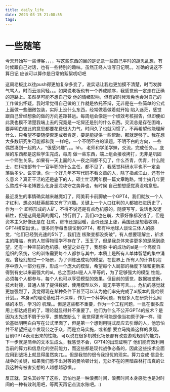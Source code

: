```yaml
---
title: daily_life
date: 2023-03-15 21:08:55
tags:
---
```


# 一些随笔

今天开始写一些博客，，，，写这些东西的目的是记录一些自己平时的胡思乱想，有时候跟自己对话，也有一些特别的趣味。虽然正经人谁写日记啊。。准确的说这不算日记
应该可以算作是日常的絮絮叨叨吧

这周老板比以往push得更加复杂多变了，说实话让我也更加摸不清楚，时而发脾气骂人，时而云淡风轻。。。如果说老板也有一个养成顺序，我感觉他一定走在正确的道路上。虽然尽可能不想自己受
他的情绪影响，但有的时候难免也会对自己的工作做出怀疑。我时常觉得自己做的工作就是依托答辩，无非是在一些简单的公式上面做一些细微包装，实际上没什么东西，经常做着做着就开始
陷入迷茫，感觉跟自己曾经想象的做的方向差距甚远。每周组会像是一个绩效考核报告，但即便如此我也摸不清楚我端上去的究竟是一坨屎还是别的什么东西。交流总是存在困难，
要弄明白彼此的意思都要花费很大力气，时间久了也就习惯了，不再希望他能理解什么，只希望不要随便否定或者肯定，要是能提供一些帮助，那就足够了。我在想大多数研究生可能都和我
一样吧，一个不明不白的课题，不明不白的方向，一些偶然凑到一起的人，“很感兴趣”，。。hh， 老师和学弟学妹，交流，完成任务。。底层的东西都是这些学生完成，每周
做一些东西，端上组会接收拷打，无非是巩固一个师生关系。如果有一天上面的人一夜之间都不见了，什么杰青，优青，什么院士，在科技部有个一官半职的什么主任，都不见了，我感觉科研水平也不一定会
落后多少。说实话，你一个好几年不写代码不看文章的人，除了指点江山，还有什么意义？真正干活的还是底下的人，硕士忙活两年攒一篇文章跑路，博士搞几年要么熬成千年老博要么化身恶龙攻守之势异也，有时候
自己想想感觉真没啥意思。

最近发生的事情确实越来越魔幻了，阿美莉卡前脚放一个GPT4，我们就放一个人才红利，想必对赶英超美又有了兴趣。关键上一个人口红利的人都被扫进历史了，作为一个
即将形成的人矿，不得不说还是有点危机感的。随便写写，说话也没逻辑性，但是这周是真的魔幻，银行倒了，我们ct也在崩，大家好像都没钱了，但是资本主义好像还是在
狂欢，房市还是回暖，金价还是上涨，英国还是想着收购，GPT4横空出世。。很多同学每当谈论到GPT4，都有种地球人谈论三体人的感觉，“他们已经到光速的5%了，我们连
核聚变都没突破”。有人想要理解主，祈求主的降临，有的人觉得物理学不存在了，玉玉了，但是我总体来讲更多的是感到绝望，还有一种空前的危机感。绝望之处在于，我想象
中的成功的ai是一个高度自组织的系统，它的训练需要每个人都参与其中，本质上是所有人单体智慧的集中涌现。曾经幻想过一个场景，为了训练出成功的模型，在世界上
所有人的计算机程序中嵌入一部分程序，形成一个庞大的模型，希望每个人局部的梯度下降和更新来得到有史以来最强大的ai。总之面对ai是人人平等的，为了足够强大的模型
性能，必须每个人都参与，每个人也可以享受模型的效果。但目前的感觉，数据被垄断，技术封锁，普通人除了提供数据，使用模型以外，毫无平等可言。。。危机的感觉就
更加强烈了，我觉得现在某种条件下甚至可以认为他们率先完成了ai版本的曼哈顿计划。。本身ai的理论基础并不深厚，作为一个科学问题，有很多人在研究什么网络的本质，学习的
机理。。但是这些都不重要，作为一个工程问题，一旦在很多应用上都达成目的了，理论就显得并不重要了。他们为什么不公开GPT4的技术？是因为太先进不屑于分享，想搞垄断么？
我觉得更有可能是像当初原子弹一样，理论基础明明白白写在公式里面了，但是第一个想到用链式反应去引爆的人，他恐怕并不希望把这个发现公之于众，而是立马实施，或者想
要立马掩盖这样的发现。目前GPT4表现出来的性能，可以说在很多机械化场景都有改变游戏规则的能力，下一步就是简单的文本生成么，我感觉不会，GPT4的出现证明了
他们能有效利用当前的算力和信息化的空前能力，而这些都是现代战争必备的，因此这些技术全面应用到战场上就显得虽然突兀。。但是我觉的很令我担忧的现实。算力变成
信息化战争的关键，如果我们憋不出对等的曼哈顿计划，无处不在的黑暗森林打击真的让我这种有被害妄想的人越想越恐惧。。

反正就，莫名其妙写了这些，恐怕也是一种浪费时间，浪费时间本身感觉也是对时间的一种有效利用吧，等两天再记点流水账吧。:)
